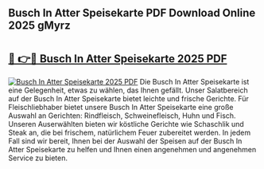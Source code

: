 ## Busch In Atter Speisekarte PDF Download Online 2025 gMyrz

# <h2><a href="http://gc5miv.nevu.top/?p=Busch+In+Atter+Speisekarte">🔗 👉🔴 Busch In Atter Speisekarte 2025 PDF</a></h2>

[![Busch In Atter Speisekarte 2025 PDF](https://i.imgur.com/dBaPXMq.png)](http://gc5miv.nevu.top/?p=Busch+In+Atter+Speisekarte)
Die Busch In Atter Speisekarte ist eine Gelegenheit, etwas zu wählen, das Ihnen gefällt. Unser Salatbereich auf der Busch In Atter Speisekarte bietet leichte und frische Gerichte. Für Fleischliebhaber bietet unsere Busch In Atter Speisekarte eine große Auswahl an Gerichten: Rindfleisch, Schweinefleisch, Huhn und Fisch. Unseren Auserwählten bieten wir köstliche Gerichte wie Schaschlik und Steak an, die bei frischem, natürlichem Feuer zubereitet werden. In jedem Fall sind wir bereit, Ihnen bei der Auswahl der Speisen auf der Busch In Atter Speisekarte zu helfen und Ihnen einen angenehmen und angenehmen Service zu bieten.
